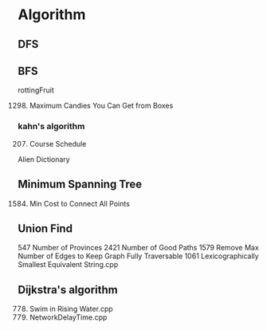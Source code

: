 # Algorithm

## DFS

## BFS

rottingFruit

1298. Maximum Candies You Can Get from Boxes

### kahn's algorithm

207. Course Schedule

Alien Dictionary

## Minimum Spanning Tree

1584. Min Cost to Connect All Points

## Union Find

547 Number of Provinces
2421 Number of Good Paths
1579 Remove Max Number of Edges to Keep Graph Fully Traversable
1061 Lexicographically Smallest Equivalent String.cpp

## Dijkstra's algorithm

778. Swim in Rising Water.cpp
779. NetworkDelayTime.cpp

